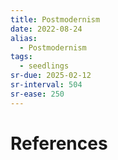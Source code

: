 ```yaml
---
title: Postmodernism
date: 2022-08-24
alias:
  - Postmodernism
tags:
  - seedlings
sr-due: 2025-02-12
sr-interval: 504
sr-ease: 250
---
```




# References